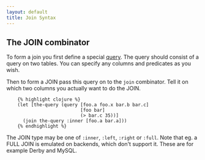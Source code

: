 ```yaml
---
layout: default
title: Join Syntax
---
```


## The JOIN combinator ##

To form a join you first define a special [query][]. The query should
consist of a query on two tables. You can specify any columns and
predicates as you wish.

Then to form a JOIN pass this query on to the `join` combinator.
Tell it on which two columns you actually want to do the JOIN.

        {% highlight clojure %}
        (let [the-query (query [foo.a foo.x bar.b bar.c]
                               [foo bar]
                               (> bar.c 35))]
          (join the-query :inner [foo.a bar.a]))
        {% endhighlight %}

The JOIN type may be one of `:inner`, `:left`, `:right` or `:full`.
Note that eg. a FULL JOIN is emulated on backends, which don't support
it. These are for example Derby and MySQL.

[query]: http://lau-of-dk.github.com/clojureql/2009/07/13/query-syntax.html
